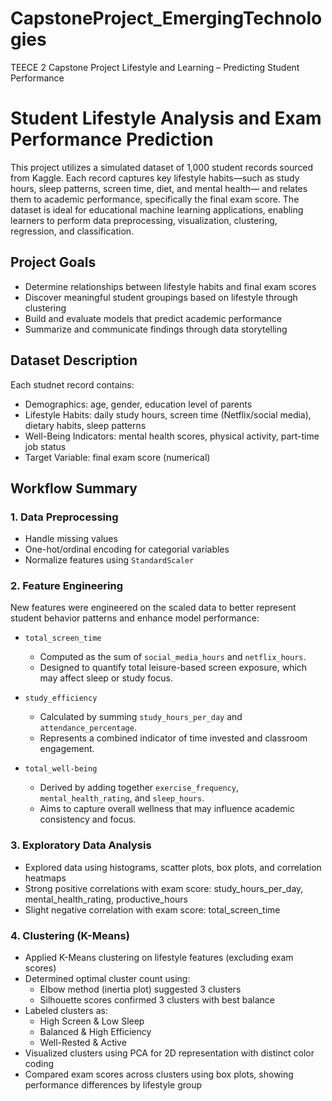 # CapstoneProject_EmergingTechnologies
TEECE 2 Capstone Project Lifestyle and Learning – Predicting Student Performance
# Student Lifestyle Analysis and Exam Performance Prediction

This project utilizes a simulated dataset of 1,000 student records sourced from Kaggle. Each record captures key lifestyle habits—such as study hours, sleep patterns, screen time, diet, and mental health— and relates them to academic performance, specifically the final exam score. The dataset is ideal for educational machine learning applications, enabling learners to perform data preprocessing, visualization, clustering, regression, and classification.

## Project Goals
- Determine relationships between lifestyle habits and final exam scores
- Discover meaningful student groupings based on lifestyle through clustering
- Build and evaluate models that predict academic performance
- Summarize and communicate findings through data storytelling

## Dataset Description
Each studnet record contains:
- Demographics: age, gender, education level of parents
- Lifestyle Habits: daily study hours, screen time (Netflix/social media), dietary habits, sleep patterns
- Well-Being Indicators: mental health scores, physical activity, part-time job status
- Target Variable: final exam score (numerical)

## Workflow Summary
### 1. Data Preprocessing
- Handle missing values
- One-hot/ordinal encoding for categorial variables
- Normalize features using `StandardScaler`

### 2. Feature Engineering
New features were engineered on the scaled data to better represent student behavior patterns and enhance model performance:
- `total_screen_time`
    - Computed as the sum of `social_media_hours` and `netflix_hours`.
    - Designed to quantify total leisure-based screen exposure, which may affect sleep or study focus.

- `study_efficiency`
    - Calculated by summing `study_hours_per_day` and `attendance_percentage`.
    - Represents a combined indicator of time invested and classroom engagement.

- `total_well-being`
    - Derived by adding together `exercise_frequency`, `mental_health_rating`, and `sleep_hours`.
    - Aims to capture overall wellness that may influence academic consistency and focus.

### 3. Exploratory Data Analysis 
- Explored data using histograms, scatter plots, box plots, and correlation heatmaps
- Strong positive correlations with exam score: study_hours_per_day, mental_health_rating, productive_hours
- Slight negative correlation with exam score: total_screen_time

### 4. Clustering (K-Means)
- Applied K-Means clustering on lifestyle features (excluding exam scores)
- Determined optimal cluster count using:
  - Elbow method (inertia plot) suggested 3 clusters
  - Silhouette scores confirmed 3 clusters with best balance
- Labeled clusters as:
    - High Screen & Low Sleep
    - Balanced & High Efficiency
    - Well-Rested & Active
- Visualized clusters using PCA for 2D representation with distinct color coding
- Compared exam scores across clusters using box plots, showing performance differences by lifestyle group

